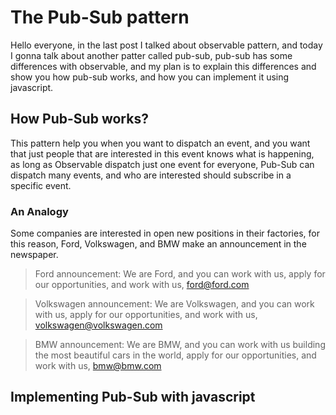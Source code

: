 # The Pub-Sub pattern

Hello everyone, in the last post I talked about observable pattern, and today I gonna talk about another patter called pub-sub, pub-sub has some differences with observable, and my plan is to explain this differences and show you how pub-sub works, and how you can implement it using javascript.

## How Pub-Sub works?

This pattern help you when you want to dispatch an event, and you want that just people that are interested in this event knows what is happening, as long as Observable dispatch just one event for everyone, Pub-Sub can dispatch many events, and who are interested should subscribe in a specific event.

### An Analogy

Some companies are interested in open new positions in their factories, for this reason, Ford, Volkswagen, and BMW make an announcement in the newspaper.

> Ford announcement: We are Ford, and you can work with us, apply for our opportunities, and work with us, ford@ford.com


> Volkswagen announcement: We are Volkswagen, and you can work with us, apply for our opportunities, and work with us, volkswagen@volkswagen.com


> BMW announcement: We are BMW, and you can work with us building the most beautiful cars in the world, apply for our opportunities, and work with us, bmw@bmw.com

## Implementing Pub-Sub with javascript
